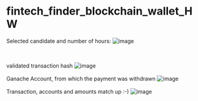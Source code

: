 # fintech_finder_blockchain_wallet_HW
Selected candidate and number of hours:
![image](https://user-images.githubusercontent.com/91569353/160891333-b442a0ef-6f72-406e-b7b6-3ce4fe5e8e5b.png)

</br></br>
validated transaction hash
![image](https://user-images.githubusercontent.com/91569353/160891560-9d9b6d08-d019-496f-ac5a-4fd2c663de26.png)
</br></br>
Ganache Account, from which the payment was withdrawn
![image](https://user-images.githubusercontent.com/91569353/160892129-6a38b1e8-06ab-49bc-af66-b37682818630.png)
</br></br>
Transaction, accounts and amounts match up :-)
![image](https://user-images.githubusercontent.com/91569353/160892357-602668f9-915e-49e9-a3d7-d17cd5011dde.png)
